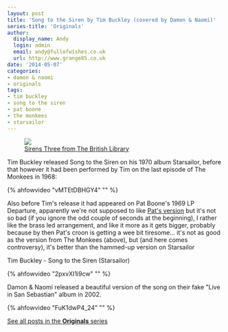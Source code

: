 ```yaml
---
layout: post
title: 'Song to the Siren by Tim Buckley (covered by Damon & Naomi)'
series-title: 'Originals'
author:
  display_name: Andy
  login: admin
  email: andy@fullofwishes.co.uk
  url: http://www.grange85.co.uk
date: '2014-05-07'
categories:
- damon & naomi
- originals
tags:
- tim buckley
- song to the siren
- pat boone
- the monkees
- starsailor
---
```

<p><figure class="caption aligncenter"><img src="https://media.fullofwishes.co.uk/00-misc/pictures/sirens-three-the-british-library.jpg" class /><figcaption class="caption-text"> <a href="https://flic.kr/p/icriaV">Sirens Three from The British Library</a></figcaption></figure>
<p>Tim Buckley released Song to the Siren on his 1970 album Starsailor, before that however it had been performed by Tim on the last episode of The Monkees in 1968:<br />

{% ahfowvideo "vMTEtDBHGY4" "" %}

<p>Also before Tim's release it had appeared on Pat Boone's 1969 LP Departure, apparently we're not supposed to like <a href="http://youtu.be/3gH3Z6BOCco">Pat's version</a> but it's not so bad (if you ignore the odd couple of seconds at the beginning), I rather like the brass led arrangement, and like it more as it gets bigger, probably because by then Pat's croon is getting a wee bit tiresome... it's not as good as the version from The Monkees (above), but (and here comes controversy), it's better than the hammed-up version on Starsailor</p>
<p>Tim Buckley - Song to the Siren (Starsailor)<br />

{% ahfowvideo "2pxvXI1i9cw" "" %}

<p>Damon & Naomi released a beautiful version of the song on their fake "Live in San Sebastian" album in 2002.<br />

{% ahfowvideo "FuK1dwP4_24" "" %}

<p><a href="/category/originals/" title="List: Originals">See all posts in the <strong>Originals</strong> series</a></p>
